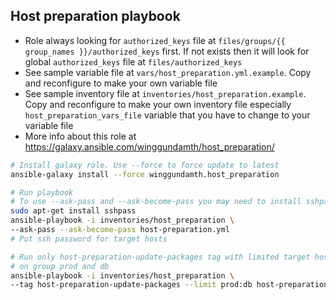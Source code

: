 Host preparation playbook
---------------------------------------------------------------------------

- Role always looking for ```authorized_keys``` file at ```files/groups/{{ group_names }}/authorized_keys``` first. If not exists then it will look for global ```authorized_keys``` file at ```files/authorized_keys```
- See sample variable file at ```vars/host_preparation.yml.example```. Copy and reconfigure to make your own variable file
- See sample inventory file at ```inventories/host_preparation.example```. Copy and reconfigure to make your own inventory file especially ```host_preparation_vars_file``` variable that you have to change to your variable file
- More info about this role at https://galaxy.ansible.com/winggundamth/host_preparation/

```bash
# Install galaxy role. Use --force to force update to latest
ansible-galaxy install --force winggundamth.host_preparation

# Run playbook
# To use --ask-pass and --ask-become-pass you may need to install sshpass
sudo apt-get install sshpass
ansible-playbook -i inventories/host_preparation \
--ask-pass --ask-become-pass host-preparation.yml
# Put ssh password for target hosts

# Run only host-preparation-update-packages tag with limited target hosts
# on group prod and db
ansible-playbook -i inventories/host_preparation \
--tag host-preparation-update-packages --limit prod:db host-preparation.yml
```
